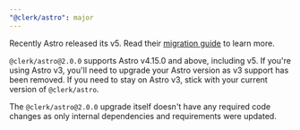 ```yaml
---
"@clerk/astro": major
---
```


Recently Astro released its v5. Read their [migration guide](https://docs.astro.build/en/guides/upgrade-to/v5/) to learn more.

`@clerk/astro@2.0.0` supports Astro v4.15.0 and above, including v5. If you're using Astro v3, you'll need to upgrade your Astro version as v3 support has been removed. If you need to stay on Astro v3, stick with your current version of `@clerk/astro`.

The `@clerk/astro@2.0.0` upgrade itself doesn't have any required code changes as only internal dependencies and requirements were updated.
